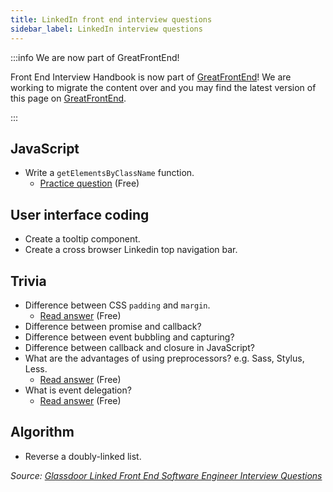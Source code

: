 ```yaml
---
title: LinkedIn front end interview questions
sidebar_label: LinkedIn interview questions
---
```


:::info We are now part of GreatFrontEnd!

Front End Interview Handbook is now part of [GreatFrontEnd](https://www.greatfrontend.com)! We are working to migrate the content over and you may find the latest version of this page on [GreatFrontEnd](https://www.greatfrontend.com/prepare).

:::

## JavaScript

- Write a `getElementsByClassName` function.
  - [Practice question](https://www.greatfrontend.com/questions/javascript/get-elements-by-class-name) (Free)

## User interface coding

- Create a tooltip component.
- Create a cross browser Linkedin top navigation bar.

## Trivia

- Difference between CSS `padding` and `margin`.
  - [Read answer](https://www.greatfrontend.com/questions/quiz/explain-your-understanding-of-the-box-model-and-how-you-would-tell-the-browser-in-css-to-render-your-layout-in-different-box-models) (Free)
- Difference between promise and callback?
- Difference between event bubbling and capturing?
- Difference between callback and closure in JavaScript?
- What are the advantages of using preprocessors? e.g. Sass, Stylus, Less.
  - [Read answer](https://www.greatfrontend.com/questions/quiz/what-are-the-advantages-disadvantages-of-using-css-preprocessors) (Free)
- What is event delegation?
  - [Read answer](https://www.greatfrontend.com/questions/quiz/explain-event-delegation) (Free)

## Algorithm

- Reverse a doubly-linked list.

_Source: [Glassdoor Linked Front End Software Engineer Interview Questions](https://www.glassdoor.sg/Interview/LinkedIn-Front-End-Software-Engineer-Interview-Questions-EI_IE34865.0,8_KO9,36.htm)_
